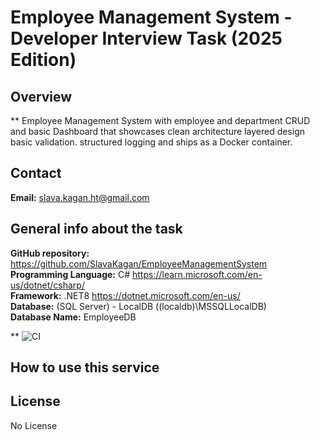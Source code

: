 # Employee Management System - Developer Interview Task (2025 Edition)

## Overview

** Employee Management System with employee and department CRUD and basic Dashboard that showcases clean architecture layered design basic validation. structured logging and ships as a Docker container.

## Contact

**Email:** <slava.kagan.ht@gmail.com>

## General info about the task

**GitHub repository:** https://github.com/SlavaKagan/EmployeeManagementSystem <br />
**Programming Language:** C# <https://learn.microsoft.com/en-us/dotnet/csharp/> <br />
**Framework:** .NET8 <https://dotnet.microsoft.com/en-us/> <br />
**Database:** (SQL Server) - LocalDB ((localdb)\MSSQLLocalDB) <br />
**Database Name:**  EmployeeDB <br />

** ![CI](https://github.com/<your-username>/<repo-name>/actions/workflows/ci.yml/badge.svg)

## How to use this service

## License

No License

